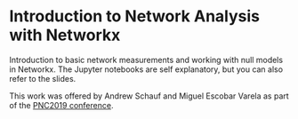 # Introduction to Network Analysis with Networkx

Introduction to basic network measurements and working with null models in Networkx. The Jupyter notebooks are self explanatory, but you can also refer to the slides.

This work was offered by Andrew Schauf and Miguel Escobar Varela as part of the [PNC2019 conference](http://compling.hss.ntu.edu.sg/events/2019-pnc/).
